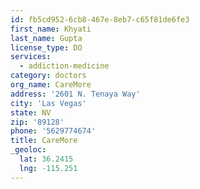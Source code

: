 ```yaml
---
id: fb5cd952-6cb8-467e-8eb7-c65f81de6fe3
first_name: Khyati
last_name: Gupta
license_type: DO
services:
  - addiction-medicine
category: doctors
org_name: CareMore
address: '2601 N. Tenaya Way'
city: 'Las Vegas'
state: NV
zip: '89128'
phone: '5629774674'
title: CareMore
_geoloc:
  lat: 36.2415
  lng: -115.251
---
```

